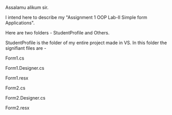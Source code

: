 Assalamu alikum sir.

I intend here to describe my "Assignment 1 OOP Lab-II Simple form Applications".

Here are two folders - StudentProfile and Others.

StudentProfile is the folder of my entire project made in VS. In this folder the signifiant files are -

Form1.cs

Form1.Designer.cs

Form1.resx

Form2.cs

Form2.Designer.cs

Form2.resx



